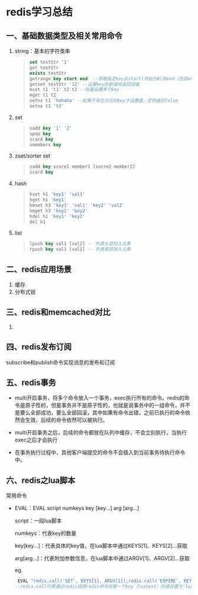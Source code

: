# redis学习总结

## 一、基础数据类型及相关常用命令

1. string：基本的字符类串

   > ~~~sql
   > set testStr '1'
   > get testStr
   > exists testStr
   > getrange key start end  --获取指定key从start(开始为0)到end（包括end）的子串
   > getset testStr '12' --设置key的新值并返回旧值
   > mset t1 't1' t2 t2 --批量设置多个key
   > mget t1 t2
   > setnx t1 'hahaha' --如果不存在对应的key才设置值，否则返回false
   > setnx t3 't3'
   > ~~~
   >
   > 

2. set

   > ~~~sql
   > sadd key '1' '2'
   > spop key
   > scard key
   > smembers key
   > ~~~
   >
   > 

3. zset/sorter set

   >~~~sql
   >zadd key score1 member1 [socre2 member2]
   >zcard key
   >~~~
   >
   >

4. hash

   > ~~~sql
   > hset h1 'key1' 'val1'
   > hget h1 'key1'
   > hmset h3 'key1' 'val1' 'key2' 'val2'
   > hmget h3 'key1' 'key2'
   > hdel h1 'key1' 'key2'
   > del h1
   > 
   > ~~~
   >
   > 

5. list

   > ~~~sql
   > lpush key val1 [val2] -- 列表头部加入元素
   > rpush key val1 [val2] -- 列表尾部加入元素
   > ~~~
   >
   > 



## 二、redis应用场景

1. 缓存
2. 分布式锁



## 三、redis和memcached对比

1. 

## 四、redis发布订阅

subscribe和publish命令实现消息的发布和订阅

## 五、redis事务

- multi开启事务，将多个命令放入一个事务，exec执行所有的命令。redis的命令是原子性的，但是事务并不是原子性的，也就是说事务中的一组命令，并不是要么全部成功，要么全部回滚，其中如果有命令出错，之前已执行的命令依然会生效，后续的命令依然可以被执行。

- multi开启事务之后，后续的命令都放在队列中缓存，不会立刻执行，当执行exec之后才会执行
- 在事务执行过程中，其他客户端提交的命令不会插入到当前事务待执行命令中。

## 六、redis之lua脚本

常用命令

- EVAL：EVAL script numkeys key [key...] arg [arg...]

  script：一段lua脚本

  numkeys：代表key的数量

  key[key...]：代表具体的key值，在lua脚本中通过KEYS[1]、KEYS[2]...获取

  arg[arg...]：代表附加参数信息，在lua脚本中通过ARGV[1]、ARGV[2]...获取

  eg.  

  ~~~lua
   EVAL "redis.call('SET', KEYS[1], ARGV[1]);redis.call('EXPIRE', KEYS[1],ARGV[2]);return 1;" 1 luatest 'lua' 60
  --redis.call代表通过redis调用redis命令将第一个key（luatest）的值设置为'lua'，过期时间设置为60秒
  ~~~

  

